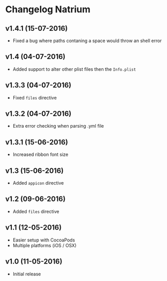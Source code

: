# Changelog Natrium

## v1.4.1 (15-07-2016)
- Fixed a bug where paths contaning a space would throw an shell error

## v1.4 (04-07-2016)
- Added support to alter other plist files then the `Info.plist`

## v1.3.3 (04-07-2016)
- Fixed `files` directive

## v1.3.2 (04-07-2016)
- Extra error checking when parsing .yml file

## v1.3.1 (15-06-2016)
- Increased ribbon font size

## v1.3 (15-06-2016)
- Added `appicon` directive

## v1.2 (09-06-2016)
- Added `files` directive

## v1.1 (12-05-2016)
- Easier setup with CocoaPods
- Multiple platforms (iOS / OSX)
 
## v1.0 (11-05-2016)
- Initial release
